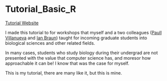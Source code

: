 # Tutorial_Basic_R

[Tutorial Website][Tut]

I made this tutorial to for workshops that myself and a two colleagues ([Paull Villanueva][P] and [Ian Braun][I]) taught for incoming graduate students into biological sciences and other related fields.

In many cases, students who study biology during their undergrad are not presented with the value that computer science has, and moresor how approachable it can be! I know that was the case for myself.

This is my tutorial, there are many like it, but this is mine.

[Tut]:https://sdsmith1390.github.io/Tutorial_Basic_R/
[P]:https://github.com/pommevilla
[I]:https://www.bcb.iastate.edu/people/ian-braun



